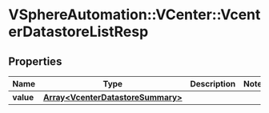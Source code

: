 # VSphereAutomation::VCenter::VcenterDatastoreListResp

## Properties
Name | Type | Description | Notes
------------ | ------------- | ------------- | -------------
**value** | [**Array&lt;VcenterDatastoreSummary&gt;**](VcenterDatastoreSummary.md) |  | 


